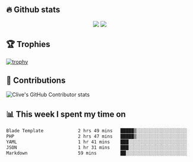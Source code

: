 ## &#128293; Github stats

<!-- GitHub Readme Streak Stats - https://github.com/DenverCoder1/github-readme-streak-stats -->
<p align="center">

<picture>
  <source 
    srcset="https://github-readme-stats.vercel.app/api?username=clivewalkden&count_private=true&show_icons=true&theme=darcula"
    media="(prefers-color-scheme: dark)"
  />
  <source
    srcset="https://github-readme-stats.vercel.app/api?username=clivewalkden&count_private=true&show_icons=true&theme=calm"
    media="(prefers-color-scheme: light), (prefers-color-scheme: no-preference)"
  />
  <img src="https://github-readme-stats.vercel.app/api?username=clivewalkden&count_private=true&show_icons=true&theme=darcula" />
</picture>

<a href="https://git.io/streak-stats" target="_blank">
  <img src="http://github-readme-streak-stats.herokuapp.com?user=clivewalkden&theme=darcula&date_format=j%20M%5B%20Y%5D" />
</a>

</p>

## &#127942; Trophies
[![trophy](https://github-profile-trophy.vercel.app/?username=clivewalkden&theme=onedark)](https://github.com/clivewalkden/github-profile-trophy)

## &#129309; Contributions
![Clive's GitHub Contributor stats](https://github-contributor-stats.vercel.app/api?username=clivewalkden)

## &#128202; This week I spent my time on
<!--START_SECTION:waka-->

```txt
Blade Template             2 hrs 49 mins   █████▒░░░░░░░░░░░░░░░░░░░   21.06 %
PHP                        2 hrs 47 mins   █████▒░░░░░░░░░░░░░░░░░░░   20.74 %
YAML                       1 hr 41 mins    ███░░░░░░░░░░░░░░░░░░░░░░   12.53 %
JSON                       1 hr 31 mins    ███░░░░░░░░░░░░░░░░░░░░░░   11.35 %
Markdown                   59 mins         ██░░░░░░░░░░░░░░░░░░░░░░░   07.38 %
```

<!--END_SECTION:waka-->
